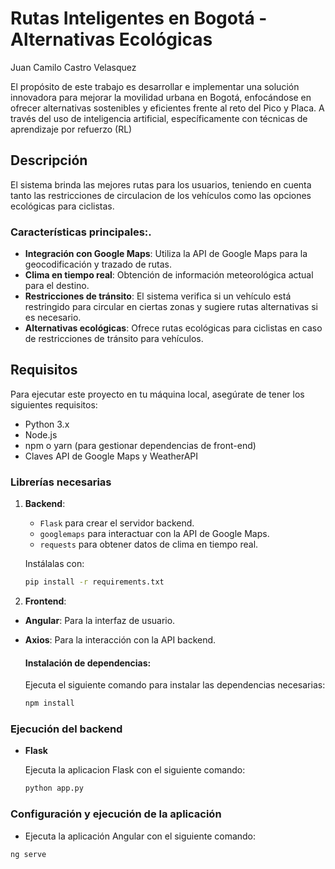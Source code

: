 # Rutas Inteligentes en Bogotá - Alternativas Ecológicas

Juan Camilo Castro Velasquez

El propósito de este trabajo es desarrollar e implementar una solución innovadora para mejorar la movilidad urbana en Bogotá, 
enfocándose en ofrecer alternativas sostenibles y eficientes frente al reto del Pico y Placa. A través del uso de inteligencia artificial, específicamente con técnicas de aprendizaje por refuerzo (RL)


## Descripción

El sistema brinda las mejores rutas para los usuarios, teniendo en cuenta tanto las restricciones de circulacion de los vehículos como las opciones ecológicas para ciclistas. 

### Características principales:.
- **Integración con Google Maps**: Utiliza la API de Google Maps para la geocodificación y trazado de rutas.
- **Clima en tiempo real**: Obtención de información meteorológica actual para el destino.
- **Restricciones de tránsito**: El sistema verifica si un vehículo está restringido para circular en ciertas zonas y sugiere rutas alternativas si es necesario.
- **Alternativas ecológicas**: Ofrece rutas ecológicas para ciclistas en caso de restricciones de tránsito para vehículos.

## Requisitos

Para ejecutar este proyecto en tu máquina local, asegúrate de tener los siguientes requisitos:

- Python 3.x
- Node.js
- npm o yarn (para gestionar dependencias de front-end)
- Claves API de Google Maps y WeatherAPI

### Librerías necesarias

1. **Backend**: 
   - `Flask` para crear el servidor backend.
   - `googlemaps` para interactuar con la API de Google Maps.
   - `requests` para obtener datos de clima en tiempo real.
   
   Instálalas con:
   ```bash
   pip install -r requirements.txt


2. **Frontend**: 
- **Angular**: Para la interfaz de usuario.
- **Axios**: Para la interacción con la API backend.
   
  #### Instalación de dependencias:

  Ejecuta el siguiente comando para instalar las dependencias necesarias:
   ```bash
   npm install
   
###  **Ejecución del backend**
- **Flask**


  Ejecuta la aplicacion Flask con el siguiente comando:
   ```bash
   python app.py

###  **Configuración y ejecución de la aplicación**


- Ejecuta la aplicación Angular con el siguiente comando:


```bash
ng serve
